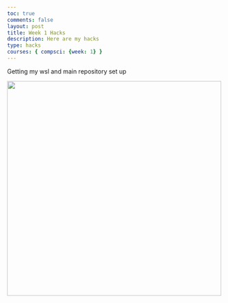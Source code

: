 ```yaml
---
toc: true
comments: false
layout: post
title: Week 1 Hacks
description: Here are my hacks
type: hacks
courses: { compsci: {week: 1} }
---
```


<p>Getting my wsl and main repository set up</p>
<img src = "{{site.baseurl}}/images/hacks 0.PNG" width = "500" height = "500">